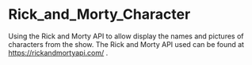 # Rick_and_Morty_Character
Using the Rick and Morty API to allow display the names and pictures of characters from the show.
The Rick and Morty API used can be found at https://rickandmortyapi.com/ .
